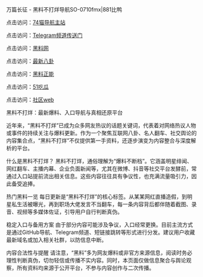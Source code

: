 万篇长征 - 黑料不打烊导航SO-0710fmx|881比鸭

点击访问：<a href="https://74mao.com/">74猫导航主站</a>

点击访问：<a href="https://74mao.com/">Telegram频道传送门</a>

点击访问：<a href="https://heiliaotlyq53.pages.dev">黑料网</a>

点击访问：<a href="https://heiliao3gvg9x.pages.dev">最新八卦</a>

点击访问：<a href="https://heiliaoxfe5rb.pages.dev">黑料正能</a>

点击访问：<a href="https://heiliaoubleqx.pages.dev">51吃瓜</a>

点击访问：<a href="https://heiliao5s28gk.pages.dev ">社区web</a>

黑料不打烊：最新爆料、入口导航与真相还原平台

近年来，“黑料不打烊”已成为众多网友热议的话题关键词，代表着对网络热议人物或事件的持续关注与爆料更新。作为一个聚焦互联网八卦、名人翻车、社交舆论的内容集合点，“黑料不打烊”不仅提供第一手资料，还逐步演变为内容整合与深度解析的平台。

什么是黑料不打烊？
黑料不打烊，通俗理解为“爆料不断档”。它涵盖明星绯闻、网红翻车、主播内幕、企业负面新闻等，尤其在微博、抖音等社交平台发酵前，常通过入口站提前流出相关信息。这些内容往往具有争议性，也充满流量吸引力，因此备受追捧。

热门黑料一览
每日更新是“黑料不打烊”的核心标签。从某某网红直播造假，到明星私生活被曝光，再到职场大佬发言不当翻车，每一条内容背后都伴随着截图、录音、视频等多媒体佐证，引导用户自行判断真伪。

稳定入口与备用方案
由于部分内容可能涉及争议，入口经常更换。目前主流方式是通过GitHub导航、Telegram频道、短链接跳转等形式进行分发。建议用户收藏最新域名或加入相关社群，以防信息中断。

内容合法性与提醒
请注意，“黑料”多为网友爆料或非官方来源信息，阅读时务必理性判断真伪，切勿轻信或传播不实内容。同时，本页面仅做信息聚合与舆论观察，所有资料均来源于公开平台，不参与内容创作与二次传播。


<span style="display:none;">[Canonical link](https://github.com/BETA0710/BETA0710-05)</span>
